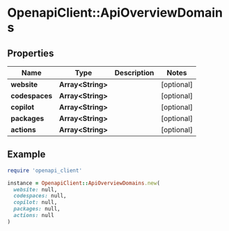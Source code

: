 # OpenapiClient::ApiOverviewDomains

## Properties

| Name | Type | Description | Notes |
| ---- | ---- | ----------- | ----- |
| **website** | **Array&lt;String&gt;** |  | [optional] |
| **codespaces** | **Array&lt;String&gt;** |  | [optional] |
| **copilot** | **Array&lt;String&gt;** |  | [optional] |
| **packages** | **Array&lt;String&gt;** |  | [optional] |
| **actions** | **Array&lt;String&gt;** |  | [optional] |

## Example

```ruby
require 'openapi_client'

instance = OpenapiClient::ApiOverviewDomains.new(
  website: null,
  codespaces: null,
  copilot: null,
  packages: null,
  actions: null
)
```

